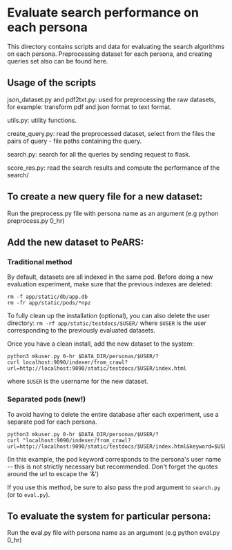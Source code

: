 # Evaluate search performance on each persona
This directory contains scripts and data for evaluating the search algorithms on
each persona. Preprocessing dataset for each persona, and creating queries set also can
be found here.

## Usage of the scripts

json_dataset.py and pdf2txt.py: used for preprocessing the raw datasets,
for example: transform pdf and json format to text format.

utils.py: utility functions.

create_query.py: read the preprocessed dataset, select from the files
the pairs of query - file paths containing the query.

search.py: search for all the queries by sending request to flask.

score_res.py: read the search results and compute the performance of the search/

## To create a new query file for a new dataset:

Run the preprocess.py file with persona name as an argument (e.g python preprocess.py 0_hr)

## Add the new dataset to PeARS:

### Traditional method
By default, datasets are all indexed in the same pod. Before doing a new evaluation experiment, make sure that the previous indexes are deleted:

```
rm -f app/static/db/app.db
rm -fr app/static/pods/*npz
```

To fully clean up the installation (optional), you can also delete the user directory: `rm -rf app/static/testdocs/$USER/` where `$USER` is the user corresponding to the previously evaluated datasets.

Once you have a clean install, add the new dataset to the system:

```
python3 mkuser.py 0-hr $DATA_DIR/personas/$USER/?
curl localhost:9090/indexer/from_crawl?url=http://localhost:9090/static/testdocs/$USER/index.html
```

where `$USER` is the username for the new dataset. 

### Separated pods (new!)
To avoid having to delete the entire database after each experiment, use a separate pod for each persona. 

```
python3 mkuser.py 0-hr $DATA_DIR/personas/$USER/?
curl "localhost:9090/indexer/from_crawl?url=http://localhost:9090/static/testdocs/$USER/index.html&keyword=$USER"
```

(In this example, the pod keyword corresponds to the persona's user name -- this is not strictly necessary but recommended. Don't forget the quotes around the url to escape the '&')

If you use this method, be sure to also pass the pod argument to `search.py` (or to `eval.py`).

## To evaluate the system for particular persona:

Run the eval.py file with persona name as an argument (e.g python eval.py 0_hr)


